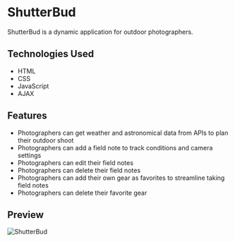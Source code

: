 # ShutterBud
ShutterBud is a dynamic application for outdoor photographers.

## Technologies Used
* HTML
* CSS
* JavaScript
* AJAX

## Features
* Photographers can get weather and astronomical data from APIs to plan their outdoor shoot
* Photographers can add a field note to track conditions and camera settings
* Photographers can edit their field notes
* Photographers can delete their field notes
* Photographers can add their own gear as favorites to streamline taking field notes
* Photographers can delete their favorite gear

## Preview
![ShutterBud](https://user-images.githubusercontent.com/73143959/110050991-e67c1000-7d09-11eb-83b1-c37695d83811.gif)


